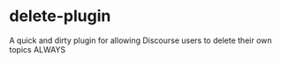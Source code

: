 # delete-plugin
A quick and dirty plugin for allowing Discourse users to delete their own topics ALWAYS
